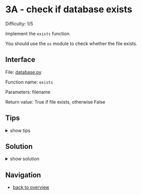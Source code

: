# 3A - check if database exists

Difficulty: 1/5

Implement the ```exists``` function.

You should use the ```os``` module to check whether the file exists.

## Interface ##

File: [database.py](workspace/database.py)

Function name: ```exists```

Parameters: filename

Return value: True if file exists, otherwise False

## Tips ##

<details>
  <summary>show tips</summary>

* ```os.path.isfile``` does what you are looking for
* try to import the function in your REPL first to see if it works
* remember you can inspect everything with the built-in ```dir()``` method
</details>

## Solution ##

<details>
  <summary>show solution</summary>

```
from os.path import isfile # at the top of database.py

def exists(filename):
    return isfile(filename)
```
</details>

## Navigation ##
* [back to overview](0.md)
